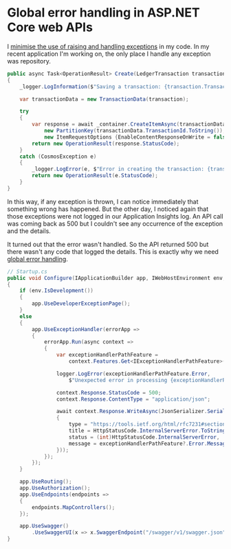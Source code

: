 # Global error handling in ASP.NET Core web APIs

I [minimise the use of raising and handling exceptions](https://docs.microsoft.com/en-us/dotnet/standard/exceptions/best-practices-for-exceptions) in my code. In my recent application I'm working on, the only place I handle any exception was repository.

```csharp
public async Task<OperationResult> Create(LedgerTransaction transaction)
{
    _logger.LogInformation($"Saving a transaction: {transaction.TransactionId}");

    var transactionData = new TransactionData(transaction);

    try
    {
        var response = await _container.CreateItemAsync(transactionData,
            new PartitionKey(transactionData.TransactionId.ToString()), 
            new ItemRequestOptions {EnableContentResponseOnWrite = false});
        return new OperationResult(response.StatusCode);
    }
    catch (CosmosException e)
    {
        _logger.LogError(e, $"Error in creating the transaction: {transaction.TransactionId}");
        return new OperationResult(e.StatusCode);
    }
}
```

In this way, if any exception is thrown, I can notice immediately that something wrong has happened. But the other day, I noticed again that those exceptions were not logged in our Application Insights log. An API call was coming back as 500 but I couldn't see any occurrence of the exception and the details. 

It turned out that the error wasn't handled. So the API returned 500 but there wasn't any code that logged the details. This is exactly why we need [global error handling](https://docs.microsoft.com/en-us/aspnet/core/web-api/handle-errors?view=aspnetcore-3.1).

```csharp
// Startup.cs
public void Configure(IApplicationBuilder app, IWebHostEnvironment env, ILogger<Startup> logger)
{
    if (env.IsDevelopment())
    {
        app.UseDeveloperExceptionPage();
    }
    else
    {
        app.UseExceptionHandler(errorApp =>
        {
            errorApp.Run(async context =>
            {
                var exceptionHandlerPathFeature =
                    context.Features.Get<IExceptionHandlerPathFeature>();

                logger.LogError(exceptionHandlerPathFeature.Error, 
                    $"Unexpected error in processing {exceptionHandlerPathFeature.Path}");

                context.Response.StatusCode = 500;
                context.Response.ContentType = "application/json";

                await context.Response.WriteAsync(JsonSerializer.Serialize(new
                {
                    type = "https://tools.ietf.org/html/rfc7231#section-6.5.8",
                    title = HttpStatusCode.InternalServerError.ToString(),
                    status = (int)HttpStatusCode.InternalServerError,
                    message = exceptionHandlerPathFeature?.Error.Message,
                }));
            });
        });
    }

    app.UseRouting();
    app.UseAuthorization();
    app.UseEndpoints(endpoints =>
    {
        endpoints.MapControllers();
    });

    app.UseSwagger()
        .UseSwaggerUI(x => x.SwaggerEndpoint("/swagger/v1/swagger.json", "V1"));
}

```





